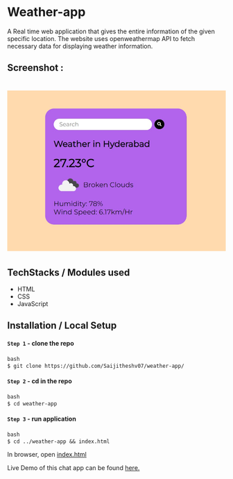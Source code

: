 # Weather-app
A Real time web application that gives the entire information of the given specific location. The website uses openweathermap API to fetch necessary data for displaying
weather information.

## Screenshot :

# ![WEATHER_APP](screenshot.jpg)


## TechStacks / Modules used
- HTML
- CSS 
- JavaScript

## Installation / Local Setup

#### `Step 1` - clone the repo
```
bash
$ git clone https://github.com/Saijitheshv07/weather-app/

```

#### `Step 2` - cd in the repo
```
bash
$ cd weather-app
```

#### `Step 3` - run application
```
bash
$ cd ../weather-app && index.html
```

In browser, open [index.html](index.html)

Live Demo of this chat app can be found <a href="https://saijitheshv07.github.io/weather-app/">here. </a>
